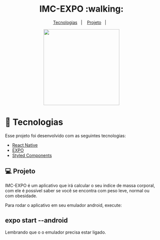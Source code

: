 <h1 align="center">
    IMC-EXPO :walking:
</h1>

<p align="center">
  <a href="#tecnologias">Tecnologias</a>&nbsp;&nbsp;&nbsp;|&nbsp;&nbsp;&nbsp;
  <a href="#-projeto">Projeto</a>&nbsp;&nbsp;&nbsp;|&nbsp;&nbsp;&nbsp;
</p>

<p align="center">
  <img src="https://user-images.githubusercontent.com/67429807/108283085-6d08ed00-7161-11eb-9e52-57491d299a90.png" width="250" />
</p>


<h1 id="tecnologias"> 🚀 Tecnologias</h1>

Esse projeto foi desenvolvido com as seguintes tecnologias:

- [React Native ](https://reactnative.dev/)
- [EXPO](https://docs.expo.io/)
- [Styled Components](https://styled-components.com/)

## 💻 Projeto

IMC-EXPO é um aplicativo que irá calcular o seu indice de massa corporal, com ele é possível saber se você se encontra com peso leve, normal ou com obesidade.   

Para rodar o aplicativo em seu emulador android, execute:

<h2> expo start --android </h2>

Lembrando que o o emulador precisa estar ligado.
